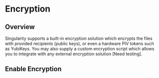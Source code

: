 # Encryption

## Overview

Singularity supports a built-in encryption solution which encrypts the files with provided recipients (public keys), or even a hardware PIV tokens such as YubiKeys. You may also supply a custom encryption script which allows you to integrate with any external encryption solution \[Need testing].

## Enable Encryption

